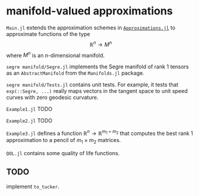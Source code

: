 # manifold-valued approximations

`Main.jl` extends the approximation schemes in [`Approximations.jl`](TODO) to approximate functions of the type $$\mathbb{R}^n \to M^n$$ where $M^n$ is an $n$-dimensional manifold.

`segre manifold/Segre.jl` implements the Segre manifold of rank 1 tensors as an `AbstractManifold` from the `Manifolds.jl` package.

`segre manifold/Tests.jl` contains unit tests.
For example, it tests that `exp(::Segre, ...)` really maps vectors in the tangent space to unit speed curves with zero geodesic curvature.

`Example1.jl` TODO

`Example2.jl` TODO

`Example3.jl` defines a function $\mathbb{R}^{n} \to \mathbb{R}^{m_1 + m_2}$ that computes the best rank 1 approximation to a pencil of $m_1 \times m_2$ matrices.

`QOL.jl` contains some quality of life functions.


## TODO
implement `to_tucker`.
